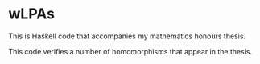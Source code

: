 # wLPAs

This is Haskell code that accompanies my mathematics honours thesis.

This code verifies a number of homomorphisms that appear in the thesis.
